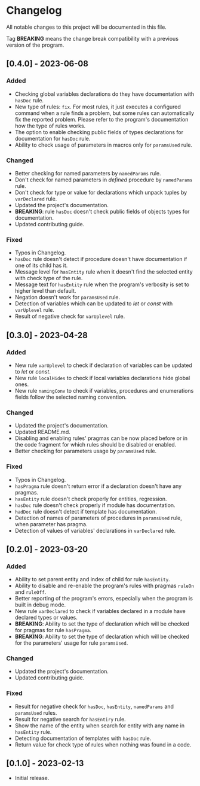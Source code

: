 # Changelog
All notable changes to this project will be documented in this file.

Tag **BREAKING** means the change break compatibility with a previous version
of the program.

## [0.4.0] - 2023-06-08

### Added
- Checking global variables declarations do they have documentation with
  `hasDoc` rule.
- New type of rules: `fix`. For most rules, it just executes a configured
  command when a rule finds a problem, but some rules can automatically fix
  the reported problem. Please refer to the program's documentation how the
  type of rules works.
- The option to enable checking public fields of types declarations for
  documentation for `hasDoc` rule.
- Ability to check usage of parameters in macros only for `paramsUsed` rule.

### Changed
- Better checking for named parameters by `namedParams` rule.
- Don't check for named parameters in *defined* procedure by `namedParams` rule.
- Don't check for type or value for declarations which unpack tuples by
  `varDeclared` rule.
- Updated the project's documentation.
- **BREAKING**: rule `hasDoc` doesn't check public fields of objects types for
  documentation.
- Updated contributing guide.

### Fixed
- Typos in Changelog.
- `hasDoc` rule doesn't detect if procedure doesn't have documentation if one
  of its child has it.
- Message level for `hasEntity` rule when it doesn't find the selected entity
  with check type of the rule.
- Message text for `hasEntity` rule when the program's verbosity is set to
  higher level than default.
- Negation doesn't work for `paramsUsed` rule.
- Detection of variables which can be updated to *let* or *const* with
  `varUplevel` rule.
- Result of negative check for `varUplevel` rule.

## [0.3.0] - 2023-04-28

### Added
- New rule `varUplevel` to check if declaration of variables can be updated to
  *let* or *const*.
- New rule `localHides` to check if local variables declarations hide global
  ones.
- New rule `namingConv` to check if variables, procedures and enumerations
  fields follow the selected naming convention.

### Changed
- Updated the project's documentation.
- Updated README.md.
- Disabling and enabling rules' pragmas can be now placed before or in the
  code fragment for which rules should be disabled or enabled.
- Better checking for parameters usage by `paramsUsed` rule.

### Fixed
- Typos in Changelog.
- `hasPragma` rule doesn't return error if a declaration doesn't have any
  pragmas.
- `hasEntity` rule doesn't check properly for entities, regression.
- `hasDoc` rule doesn't check properly if module has documentation.
- `hadDoc` rule doesn't detect if template has documentation.
- Detection of names of parameters of procedures in `paramsUsed` rule, when
  parameter has pragma.
- Detection of values of variables' declarations in `varDeclared` rule.

## [0.2.0] - 2023-03-20

### Added
- Ability to set parent entity and index of child for rule `hasEntity`.
- Ability to disable and re-enable the program's rules with pragmas `ruleOn`
  and `ruleOff`.
- Better reporting of the program's errors, especially when the program is
  built in debug mode.
- New rule `varDeclared` to check if variables declared in a module have
  declared types or values.
- **BREAKING**: Ability to set the type of declaration which will be checked
  for pragmas for rule `hasPragma`.
- **BREAKING**: Ability to set the type of declaration which will be checked
  for the parameters' usage for rule `paramsUsed`.

### Changed
- Updated the project's documentation.
- Updated contributing guide.

### Fixed
- Result for negative check for `hasDoc`, `hasEntity`, `namedParams` and
  `paramsUsed` rules.
- Result for negative search for `hasEntiry` rule.
- Show the name of the entity when search for entity with any name in
  `hasEntity` rule.
- Detecting documentation of templates with `hasDoc` rule.
- Return value for check type of rules when nothing was found in a code.

## [0.1.0] - 2023-02-13
- Initial release.

